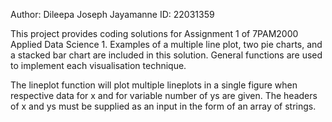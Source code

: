 Author: Dileepa Joseph Jayamanne
ID: 22031359

This project provides coding solutions for Assignment 1 of 7PAM2000 Applied Data Science 1. Examples of a multiple line plot, two pie charts, and a stacked bar chart are included in this solution. General functions are used to implement each visualisation technique.

The lineplot function will plot multiple lineplots in a single figure when respective data for  x and for variable number of ys are given. The headers of x and ys must be supplied as an input in the form of an array of strings.

